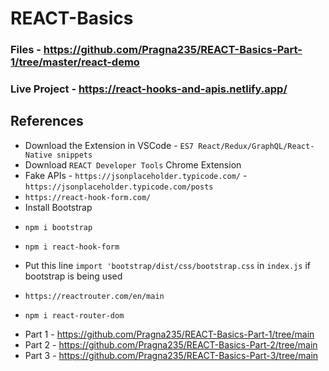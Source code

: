 # REACT-Basics

### Files - https://github.com/Pragna235/REACT-Basics-Part-1/tree/master/react-demo

### Live Project - https://react-hooks-and-apis.netlify.app/

## References

* Download the Extension in VSCode - `ES7 React/Redux/GraphQL/React-Native snippets`
* Download `REACT Developer Tools` Chrome Extension
* Fake APIs - `https://jsonplaceholder.typicode.com/` - `https://jsonplaceholder.typicode.com/posts`
* `https://react-hook-form.com/`
* Install Bootstrap
*     npm i bootstrap
*     npm i react-hook-form
* Put this line `import 'bootstrap/dist/css/bootstrap.css` in `index.js` if bootstrap is being used
*     https://reactrouter.com/en/main
*     npm i react-router-dom

* Part 1 - https://github.com/Pragna235/REACT-Basics-Part-1/tree/main
* Part 2 - https://github.com/Pragna235/REACT-Basics-Part-2/tree/main
* Part 3 - https://github.com/Pragna235/REACT-Basics-Part-3/tree/main
